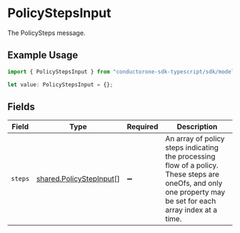 # PolicyStepsInput

The PolicySteps message.

## Example Usage

```typescript
import { PolicyStepsInput } from "conductorone-sdk-typescript/sdk/models/shared";

let value: PolicyStepsInput = {};
```

## Fields

| Field                                                                                                                                                         | Type                                                                                                                                                          | Required                                                                                                                                                      | Description                                                                                                                                                   |
| ------------------------------------------------------------------------------------------------------------------------------------------------------------- | ------------------------------------------------------------------------------------------------------------------------------------------------------------- | ------------------------------------------------------------------------------------------------------------------------------------------------------------- | ------------------------------------------------------------------------------------------------------------------------------------------------------------- |
| `steps`                                                                                                                                                       | [shared.PolicyStepInput](../../../sdk/models/shared/policystepinput.md)[]                                                                                     | :heavy_minus_sign:                                                                                                                                            | An array of policy steps indicating the processing flow of a policy. These steps are oneOfs, and only one property may be set for each array index at a time. |